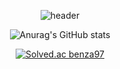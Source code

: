<div align=center>


  
  
  
  ![header](https://capsule-render.vercel.app/api?type=transparent&color=hexcode&height=300&section=header&text=Junyoung%20Git%Hub!&fontSize=70)
  
  
  
  
  
  
  
  
  
  
  
  
  
  
  
  
  ![Anurag's GitHub stats](https://github-readme-stats.vercel.app/api?username=benza97&show_icons=true&theme=highcontrast)



[![Solved.ac
benza97](http://mazassumnida.wtf/api/v2/generate_badge?boj=benza97)](https://solved.ac/{handle})



</div>



















